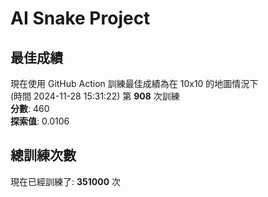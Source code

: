 
# AI Snake Project

## **最佳成績**
現在使用 GitHub Action 訓練最佳成績為在 10x10 的地圖情況下  
(時間 2024-11-28 15:31:22) 第 **908** 次訓練  
**分數**: 460  
**探索值**: 0.0106

## 總訓練次數
現在已經訓練了: **351000** 次
